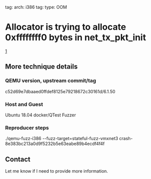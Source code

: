 tag: arch: i386
tag: type: OOM

# Allocator is trying to allocate 0xffffffff0 bytes in net_tx_pkt_init

[1](https://lists.gnu.org/archive/html/qemu-devel/2020-08/msg00156.html)
## More technique details

### QEMU version, upstream commit/tag
c52d69e7dbaaed0ffdef8125e79218672c30161d/6.1.50

### Host and Guest
Ubuntu 18.04 docker/QTest Fuzzer

### Reproducer steps

./qemu-fuzz-i386 --fuzz-target=stateful-fuzz-vmxnet3 crash-8e383bc213a0d9f5232b5e63eabe89b4ecdf4f4f
## Contact

Let me know if I need to provide more information.
